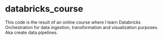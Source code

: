# databricks_course
This code is the result of an online course where I learn Databricks Orchestration for data ingestion, transformation and visualization purposes. Aka create data pipelines.

